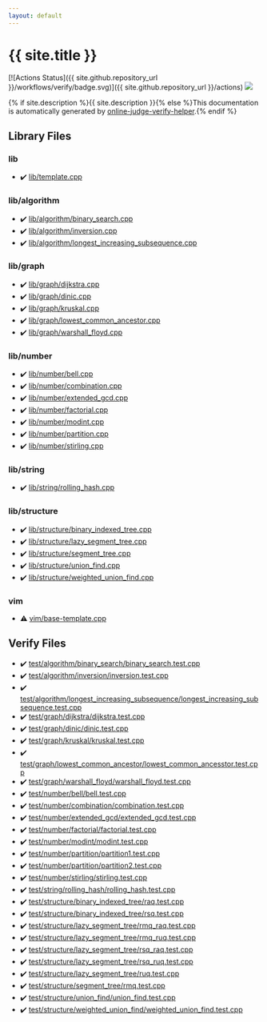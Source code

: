 ```yaml
---
layout: default
---
```


<!-- mathjax config similar to math.stackexchange -->
<script type="text/javascript" async
  src="https://cdnjs.cloudflare.com/ajax/libs/mathjax/2.7.5/MathJax.js?config=TeX-MML-AM_CHTML">
</script>
<script type="text/x-mathjax-config">
  MathJax.Hub.Config({
    TeX: { equationNumbers: { autoNumber: "AMS" }},
    tex2jax: {
      inlineMath: [ ['$','$'] ],
      processEscapes: true
    },
    "HTML-CSS": { matchFontHeight: false },
    displayAlign: "left",
    displayIndent: "2em"
  });
</script>

<script type="text/javascript" src="https://cdnjs.cloudflare.com/ajax/libs/jquery/3.4.1/jquery.min.js"></script>
<script src="https://cdn.jsdelivr.net/npm/jquery-balloon-js@1.1.2/jquery.balloon.min.js" integrity="sha256-ZEYs9VrgAeNuPvs15E39OsyOJaIkXEEt10fzxJ20+2I=" crossorigin="anonymous"></script>
<script type="text/javascript" src="assets/js/copy-button.js"></script>
<link rel="stylesheet" href="assets/css/copy-button.css" />


# {{ site.title }}

[![Actions Status]({{ site.github.repository_url }}/workflows/verify/badge.svg)]({{ site.github.repository_url }}/actions)
<a href="{{ site.github.repository_url }}"><img src="https://img.shields.io/github/last-commit/{{ site.github.owner_name }}/{{ site.github.repository_name }}" /></a>

{% if site.description %}{{ site.description }}{% else %}This documentation is automatically generated by <a href="https://github.com/kmyk/online-judge-verify-helper">online-judge-verify-helper</a>.{% endif %}

## Library Files

<div id="e8acc63b1e238f3255c900eed37254b8"></div>

### lib

* :heavy_check_mark: <a href="library/lib/template.cpp.html">lib/template.cpp</a>


<div id="77c6183086c03e38260b57f4d8fbb66c"></div>

### lib/algorithm

* :heavy_check_mark: <a href="library/lib/algorithm/binary_search.cpp.html">lib/algorithm/binary_search.cpp</a>
* :heavy_check_mark: <a href="library/lib/algorithm/inversion.cpp.html">lib/algorithm/inversion.cpp</a>
* :heavy_check_mark: <a href="library/lib/algorithm/longest_increasing_subsequence.cpp.html">lib/algorithm/longest_increasing_subsequence.cpp</a>


<div id="6e267a37887a7dcb68cbf7008d6c7e48"></div>

### lib/graph

* :heavy_check_mark: <a href="library/lib/graph/dijkstra.cpp.html">lib/graph/dijkstra.cpp</a>
* :heavy_check_mark: <a href="library/lib/graph/dinic.cpp.html">lib/graph/dinic.cpp</a>
* :heavy_check_mark: <a href="library/lib/graph/kruskal.cpp.html">lib/graph/kruskal.cpp</a>
* :heavy_check_mark: <a href="library/lib/graph/lowest_common_ancestor.cpp.html">lib/graph/lowest_common_ancestor.cpp</a>
* :heavy_check_mark: <a href="library/lib/graph/warshall_floyd.cpp.html">lib/graph/warshall_floyd.cpp</a>


<div id="12cd94d703d26487f7477e7dcce25e7f"></div>

### lib/number

* :heavy_check_mark: <a href="library/lib/number/bell.cpp.html">lib/number/bell.cpp</a>
* :heavy_check_mark: <a href="library/lib/number/combination.cpp.html">lib/number/combination.cpp</a>
* :heavy_check_mark: <a href="library/lib/number/extended_gcd.cpp.html">lib/number/extended_gcd.cpp</a>
* :heavy_check_mark: <a href="library/lib/number/factorial.cpp.html">lib/number/factorial.cpp</a>
* :heavy_check_mark: <a href="library/lib/number/modint.cpp.html">lib/number/modint.cpp</a>
* :heavy_check_mark: <a href="library/lib/number/partition.cpp.html">lib/number/partition.cpp</a>
* :heavy_check_mark: <a href="library/lib/number/stirling.cpp.html">lib/number/stirling.cpp</a>


<div id="9a48db5fb6f746df590a3d4604f6478b"></div>

### lib/string

* :heavy_check_mark: <a href="library/lib/string/rolling_hash.cpp.html">lib/string/rolling_hash.cpp</a>


<div id="c4d905b3311a5371af1ce28a5d3ead13"></div>

### lib/structure

* :heavy_check_mark: <a href="library/lib/structure/binary_indexed_tree.cpp.html">lib/structure/binary_indexed_tree.cpp</a>
* :heavy_check_mark: <a href="library/lib/structure/lazy_segment_tree.cpp.html">lib/structure/lazy_segment_tree.cpp</a>
* :heavy_check_mark: <a href="library/lib/structure/segment_tree.cpp.html">lib/structure/segment_tree.cpp</a>
* :heavy_check_mark: <a href="library/lib/structure/union_find.cpp.html">lib/structure/union_find.cpp</a>
* :heavy_check_mark: <a href="library/lib/structure/weighted_union_find.cpp.html">lib/structure/weighted_union_find.cpp</a>


<div id="f898198629bb686f1dfc3d1ac8b13506"></div>

### vim

* :warning: <a href="library/vim/base-template.cpp.html">vim/base-template.cpp</a>


## Verify Files

* :heavy_check_mark: <a href="verify/test/algorithm/binary_search/binary_search.test.cpp.html">test/algorithm/binary_search/binary_search.test.cpp</a>
* :heavy_check_mark: <a href="verify/test/algorithm/inversion/inversion.test.cpp.html">test/algorithm/inversion/inversion.test.cpp</a>
* :heavy_check_mark: <a href="verify/test/algorithm/longest_increasing_subsequence/longest_increasing_subsequence.test.cpp.html">test/algorithm/longest_increasing_subsequence/longest_increasing_subsequence.test.cpp</a>
* :heavy_check_mark: <a href="verify/test/graph/dijkstra/dijkstra.test.cpp.html">test/graph/dijkstra/dijkstra.test.cpp</a>
* :heavy_check_mark: <a href="verify/test/graph/dinic/dinic.test.cpp.html">test/graph/dinic/dinic.test.cpp</a>
* :heavy_check_mark: <a href="verify/test/graph/kruskal/kruskal.test.cpp.html">test/graph/kruskal/kruskal.test.cpp</a>
* :heavy_check_mark: <a href="verify/test/graph/lowest_common_ancestor/lowest_common_ancesstor.test.cpp.html">test/graph/lowest_common_ancestor/lowest_common_ancesstor.test.cpp</a>
* :heavy_check_mark: <a href="verify/test/graph/warshall_floyd/warshall_floyd.test.cpp.html">test/graph/warshall_floyd/warshall_floyd.test.cpp</a>
* :heavy_check_mark: <a href="verify/test/number/bell/bell.test.cpp.html">test/number/bell/bell.test.cpp</a>
* :heavy_check_mark: <a href="verify/test/number/combination/combination.test.cpp.html">test/number/combination/combination.test.cpp</a>
* :heavy_check_mark: <a href="verify/test/number/extended_gcd/extended_gcd.test.cpp.html">test/number/extended_gcd/extended_gcd.test.cpp</a>
* :heavy_check_mark: <a href="verify/test/number/factorial/factorial.test.cpp.html">test/number/factorial/factorial.test.cpp</a>
* :heavy_check_mark: <a href="verify/test/number/modint/modint.test.cpp.html">test/number/modint/modint.test.cpp</a>
* :heavy_check_mark: <a href="verify/test/number/partition/partition1.test.cpp.html">test/number/partition/partition1.test.cpp</a>
* :heavy_check_mark: <a href="verify/test/number/partition/partition2.test.cpp.html">test/number/partition/partition2.test.cpp</a>
* :heavy_check_mark: <a href="verify/test/number/stirling/stirling.test.cpp.html">test/number/stirling/stirling.test.cpp</a>
* :heavy_check_mark: <a href="verify/test/string/rolling_hash/rolling_hash.test.cpp.html">test/string/rolling_hash/rolling_hash.test.cpp</a>
* :heavy_check_mark: <a href="verify/test/structure/binary_indexed_tree/raq.test.cpp.html">test/structure/binary_indexed_tree/raq.test.cpp</a>
* :heavy_check_mark: <a href="verify/test/structure/binary_indexed_tree/rsq.test.cpp.html">test/structure/binary_indexed_tree/rsq.test.cpp</a>
* :heavy_check_mark: <a href="verify/test/structure/lazy_segment_tree/rmq_raq.test.cpp.html">test/structure/lazy_segment_tree/rmq_raq.test.cpp</a>
* :heavy_check_mark: <a href="verify/test/structure/lazy_segment_tree/rmq_ruq.test.cpp.html">test/structure/lazy_segment_tree/rmq_ruq.test.cpp</a>
* :heavy_check_mark: <a href="verify/test/structure/lazy_segment_tree/rsq_raq.test.cpp.html">test/structure/lazy_segment_tree/rsq_raq.test.cpp</a>
* :heavy_check_mark: <a href="verify/test/structure/lazy_segment_tree/rsq_ruq.test.cpp.html">test/structure/lazy_segment_tree/rsq_ruq.test.cpp</a>
* :heavy_check_mark: <a href="verify/test/structure/lazy_segment_tree/ruq.test.cpp.html">test/structure/lazy_segment_tree/ruq.test.cpp</a>
* :heavy_check_mark: <a href="verify/test/structure/segment_tree/rmq.test.cpp.html">test/structure/segment_tree/rmq.test.cpp</a>
* :heavy_check_mark: <a href="verify/test/structure/union_find/union_find.test.cpp.html">test/structure/union_find/union_find.test.cpp</a>
* :heavy_check_mark: <a href="verify/test/structure/weighted_union_find/weighted_union_find.test.cpp.html">test/structure/weighted_union_find/weighted_union_find.test.cpp</a>


